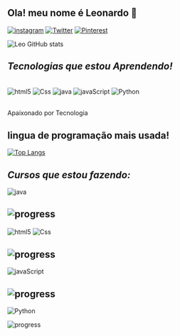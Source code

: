 ## **Ola! meu nome é Leonardo 👊**

[![instagram](https://img.shields.io/badge/Instagram-E4405F?style=for-the-badge&logo=instagram&logoColor=white)](https://www.instagram.com/leroo__o/)
[![Twitter](https://img.shields.io/badge/Twitter-1DA1F2?style=for-the-badge&logo=twitter&logoColor=white)](https://twitter.com/Leroo_off)
[![Pinterest](https://img.shields.io/badge/Pinterest-%23E60023.svg?&style=for-the-badge&logo=Pinterest&logoColor=white)](https://br.pinterest.com/LeroZinho666/)

![Leo GitHub stats](https://github-readme-stats.vercel.app/api?username=LeonardoPSilva1&show_icons=true&theme=synthwave)
 
  ## ***Tecnologias que estou Aprendendo!***

  <div style="display: inline_block"><br/>
    <img align="center" alt="html5" src="https://img.shields.io/badge/HTML5-E34F26?style=for-the-badge&logo=html5&logoColor=white">
    <img align="center" alt="Css" src="https://img.shields.io/badge/CSS3-1572B6?style=for-the-badge&logo=css3&logoColor=white">
     <img align="center" alt="java" src="https://img.shields.io/badge/Java-ED8B00?style=for-the-badge&logo=java&logoColor=white">
     <img align="center" alt="javaScript" src="https://img.shields.io/badge/JavaScript-F7DF1E?style=for-the-badge&logo=javascript&logoColor=black">
     <img align="center" alt="Python" src="https://img.shields.io/badge/Python-3776AB?style=for-the-badge&logo=python&logoColor=white">
  </div><br>

  Apaixonado por Tecnologia

## **lingua de programação mais usada!**

[![Top Langs](https://github-readme-stats.vercel.app/api/top-langs/?username=LeonardoPSilva1)](https://github.com/anuraghazra/github-readme-stats) 

## ***Cursos que estou fazendo:***

<img align="center" alt="java" src="https://img.shields.io/badge/Java-ED8B00?style=for-the-badge&logo=java&logoColor=white">

![progress](https://progress-bar.dev/28/ "progresso")
---
<img align="center" alt="html5" src="https://img.shields.io/badge/HTML5-E34F26?style=for-the-badge&logo=html5&logoColor=white">
<img align="center" alt="Css" src="https://img.shields.io/badge/CSS3-1572B6?style=for-the-badge&logo=css3&logoColor=white">

![progress](https://progress-bar.dev/25/ "progresso")
---
<img align="center" alt="javaScript" src="https://img.shields.io/badge/JavaScript-F7DF1E?style=for-the-badge&logo=javascript&logoColor=black">

![progress](https://progress-bar.dev/15/ "progresso")
---
 <img align="center" alt="Python" src="https://img.shields.io/badge/Python-3776AB?style=for-the-badge&logo=python&logoColor=white">

 ![progress](https://progress-bar.dev/5/ "progresso")







